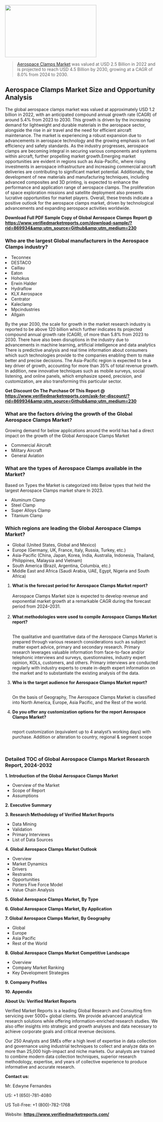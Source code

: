 <img src="https://ffe5etoiles.com/wp-content/uploads/2024/12/MST1-300x171.png" alt="" width="300" height="171" class="alignnone size-medium wp-image-20088" /><blockquote><p><p><a href="https://www.verifiedmarketreports.com/download-sample/?rid=869934&utm_source=Github&utm_medium=230" target="_blank">Aerospace Clamps Market</a> was valued at USD 2.5 Billion in 2022 and is projected to reach USD 4.5 Billion by 2030, growing at a CAGR of 8.0% from 2024 to 2030.</p></blockquote><p><h2>Aerospace Clamps Market Size and Opportunity Analysis</h2>The global aerospace clamps market was valued at approximately USD 1.2 billion in 2022, with an anticipated compound annual growth rate (CAGR) of around 5.4% from 2023 to 2030. This growth is driven by the increasing demand for lightweight and durable materials in the aerospace sector, alongside the rise in air travel and the need for efficient aircraft maintenance. The market is experiencing a robust expansion due to advancements in aerospace technology and the growing emphasis on fuel efficiency and safety standards. As the industry progresses, aerospace clamps are becoming integral in securing various components and systems within aircraft, further propelling market growth.Emerging market opportunities are evident in regions such as Asia-Pacific, where rising investments in aerospace infrastructure and increasing commercial aircraft deliveries are contributing to significant market potential. Additionally, the development of new materials and manufacturing techniques, including advanced composites and 3D printing, is expected to enhance the performance and application range of aerospace clamps. The proliferation of space exploration missions and satellite deployment also presents lucrative opportunities for market players. Overall, these trends indicate a positive outlook for the aerospace clamps market, driven by technological advancements and expanding aerospace activities worldwide.</p><p class=""><strong>Download Full PDF Sample Copy of Global Aerospace Clamps Report @ <a href="https://www.verifiedmarketreports.com/download-sample/?rid=869934&amp;utm_source=Github&amp;utm_medium=230" target="_blank">https://www.verifiedmarketreports.com/download-sample/?rid=869934&amp;utm_source=Github&amp;utm_medium=230</a></strong></p><h3 id="" class="">Who are the largest Global manufacturers in the Aerospace Clamps industry?</h3><p><li>Teconnex</li><li> DESTACO</li><li> Caillau</li><li> Eaton</li><li> Hohokus</li><li> Erwin Halder</li><li> Hydraflow</li><li> KLX Aerospace</li><li> Centrator</li><li> Kaleclamp</li><li> Mpcindustries</li><li> Allgain</li></p><div class=""><div class="" dir="" data-message-author-role="" data-message-id="" data-message-model-slug=""><div class=""><div class=""><div class=""><div class="" dir="" data-message-author-role="" data-message-id="" data-message-model-slug=""><div class=""><div class=""><p>By the year 2030, the scale for growth in the market research industry is reported to be above 120 billion which further indicates its projected compound annual growth rate (CAGR), of more than 5.8% from 2023 to 2030. There have also been disruptions in the industry due to advancements in machine learning, artificial intelligence and data analytics There is predictive analysis and real time information about consumers which such technologies provide to the companies enabling them to make better and precise decisions. The Asia-Pacific region is expected to be a key driver of growth, accounting for more than 35% of total revenue growth. In addition, new innovative techniques such as mobile surveys, social listening, and online panels, which emphasize speed, precision, and customization, are also transforming this particular sector.</p><p><strong>Get Discount On The Purchase Of This Report @&nbsp; <a href="https://www.verifiedmarketreports.com/ask-for-discount/?rid=869934&amp;utm_source=Github&amp;utm_medium=230" target="_blank">https://www.verifiedmarketreports.com/ask-for-discount/?rid=869934&amp;utm_source=Github&amp;utm_medium=230</a></strong></p></div></div></div></div></div></div></div></div><h3 id="" class="">What are the factors driving the growth of the Global Aerospace Clamps Market?</h3><p id="" class="">Growing demand for below applications around the world has had a direct impact on the growth of the Global Aerospace Clamps Market</p><p id="" class=""><li>Commercial Aircraft</li><li> Military Aircraft</li><li> General Aviation</li></p><h3 id="" class="">What are the types of Aerospace Clamps available in the Market?</h3><p id="" class="">Based on Types the Market is categorized into Below types that held the largest Aerospace Clamps market share In 2023.</p><p id="" class=""><li>Aluminum Clamp</li><li> Steel Clamp</li><li> Super Alloys Clamp</li><li> Titanium Clamp</li></p><h3 id="" class="">Which regions are leading the Global Aerospace Clamps Market?</h3><ul><li>Global (United States, Global and Mexico)</li><li>Europe (Germany, UK, France, Italy, Russia, Turkey, etc.)</li><li>Asia-Pacific (China, Japan, Korea, India, Australia, Indonesia, Thailand, Philippines, Malaysia and Vietnam)</li><li>South America (Brazil, Argentina, Columbia, etc.)</li><li>Middle East and Africa (Saudi Arabia, UAE, Egypt, Nigeria and South Africa)</li></ul><p><ol><li><strong>What is the forecast period for Aerospace Clamps Market report?<br /></strong><br /><span data-sheets-root="1" data-sheets-value="{&quot;1&quot;:2,&quot;2&quot;:&quot;XXXX size is expected to develop revenue and exponential market growth at a remarkable CAGR during the forecast period from 2024&ndash;2030.&quot;}" data-sheets-userformat="{&quot;2&quot;:12674,&quot;4&quot;:{&quot;1&quot;:2,&quot;2&quot;:16776960},&quot;10&quot;:2,&quot;11&quot;:0,&quot;15&quot;:&quot;Arial&quot;,&quot;16&quot;:12}">Aerospace Clamps Market size is expected to develop revenue and exponential market growth at a remarkable CAGR during the forecast period from 2024&ndash;2031.</span><br /><br /></li><li><strong>What methodologies were used to compile Aerospace Clamps Market report?<br /><br /></strong><p>The qualitative and quantitative data of the&nbsp;Aerospace Clamps Market is prepared through various research considerations such as subject matter expert advice, primary and secondary research. Primary research leverages valuable information from face-to-face and/or telephonic interviews and surveys, questionnaires, industry expert opinion, KOLs, customers, and others. Primary interviews are conducted regularly with industry experts to create in-depth expert information on the market and to substantiate the existing analysis of the data.&nbsp;</p></li><li><strong>Who is the target audience for Aerospace Clamps Market report?<br /><br /></strong><p>On the basis of Geography, The&nbsp;Aerospace Clamps Market is classified into North America, Europe, Asia Pacific, and the Rest of the world.</p></li><li><strong>Do you offer any customization options for the report Aerospace Clamps Market?<br /><br /></strong><p>report customization (equivalent up to 4 analyst&rsquo;s working days) with purchase. Addition or alteration to country, regional &amp; segment scope</p><p>&nbsp;</p></li></ol></p><h3 id="" class="">Detailed TOC of Global Aerospace Clamps Market Research Report, 2024-2032</h3><p id="" class=""><strong>1. Introduction of the Global Aerospace Clamps Market</strong></p><ul><li>Overview of the Market</li><li>Scope of Report</li><li>Assumptions</li></ul><p id="" class=""><strong>2. Executive Summary</strong></p><p id="" class=""><strong>3. Research Methodology of&nbsp;Verified Market Reports</strong></p><ul><li>Data Mining</li><li>Validation</li><li>Primary Interviews</li><li>List of Data Sources</li></ul><p id="" class=""><strong>4. Global Aerospace Clamps Market Outlook</strong></p><ul><li>Overview</li><li>Market Dynamics</li><li>Drivers</li><li>Restraints</li><li>Opportunities</li><li>Porters Five Force Model</li><li>Value Chain Analysis</li></ul><p id="" class=""><strong>5. Global Aerospace Clamps Market, By&nbsp;Type</strong></p><p id="" class=""><strong>6. Global Aerospace Clamps Market, By Application</strong></p><p id="" class=""><strong>7. Global Aerospace Clamps Market, By Geography</strong></p><ul><li>Global</li><li>Europe</li><li>Asia Pacific</li><li>Rest of the World</li></ul><p id="" class=""><strong>8. Global Aerospace Clamps Market Competitive Landscape</strong></p><ul><li>Overview</li><li>Company Market Ranking</li><li>Key Development Strategies</li></ul><p id="" class=""><strong>9. Company Profiles</strong></p><p id="" class=""><strong>10. Appendix</strong></p><p id="" class=""><strong>About Us: Verified Market Reports</strong></p><p id="" class="">Verified Market Reports is a leading Global Research and Consulting firm servicing over 5000+ global clients. We provide advanced analytical research solutions while offering information-enriched research studies. We also offer insights into strategic and growth analyses and data necessary to achieve corporate goals and critical revenue decisions.</p><p id="" class="">Our 250 Analysts and SMEs offer a high level of expertise in data collection and governance using industrial techniques to collect and analyze data on more than 25,000 high-impact and niche markets. Our analysts are trained to combine modern data collection techniques, superior research methodology, expertise, and years of collective experience to produce informative and accurate research.</p><p id="" class=""><strong>Contact us:</strong></p><p id="" class="">Mr. Edwyne Fernandes</p><p id="" class="">US: +1 (650)-781-4080</p><p id="" class="">US Toll-Free: +1 (800)-782-1768</p><p id="" class="">Website: <a target="" data-test-app-aware-link=""><strong>https://www.verifiedmarketreports.com/</strong></a></p>
